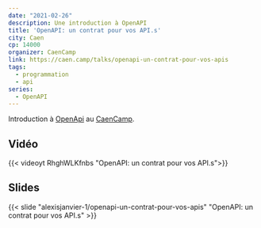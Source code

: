 ```yaml
---
date: "2021-02-26"
description: Une introduction à OpenAPI
title: 'OpenAPI: un contrat pour vos API.s'
city: Caen
cp: 14000
organizer: CaenCamp
link: https://caen.camp/talks/openapi-un-contrat-pour-vos-apis
tags:
  - programmation
  - api
series:
  - OpenAPI
---
```


Introduction à [OpenApi](https://www.openapis.org/) au [CaenCamp](https://caen.camp/talks/openapi-un-contrat-pour-vos-apis).    

## Vidéo

{{< videoyt RhghWLKfnbs "OpenAPI: un contrat pour vos API.s">}}

## Slides

{{< slide "alexisjanvier-1/openapi-un-contrat-pour-vos-apis" "OpenAPI: un contrat pour vos API.s" >}}
